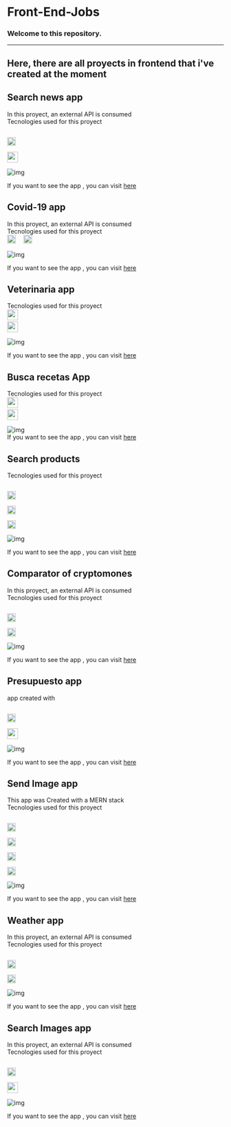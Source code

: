 # Front-End-Jobs

### Welcome to this repository.

---
Here, there are all proyects in frontend that i've created at the moment
---

## Search news app

In this proyect, an external API is consumed <br/>
Tecnologies used for this proyect

<code>
<img height="20" src="https://cdn.svgporn.com/logos/react.svg">
</code>
<code>
<img height="25" src="https://cdn.svgporn.com/logos/bootstrap.svg">
</code>

![img](https://firebasestorage.googleapis.com/v0/b/app-next-product.appspot.com/o/repo%2Fphoto_2020-10-28_15-30-35.jpg?alt=media&token=86c029bc-4692-4485-81b4-6a13f82be6df)

If you want to see the app , you can visit [here](https://objective-hopper-0efd24.netlify.app)


## Covid-19 app

In this proyect, an external API is consumed <br/>
Tecnologies used for this proyect
<code>
<img height="20" src="https://cdn.svgporn.com/logos/react.svg">
</code>
<code>
<img height="20" src="https://cdn.svgporn.com/logos/uikit.svg">
</code>


![img](https://firebasestorage.googleapis.com/v0/b/app-next-product.appspot.com/o/repo%2Fphoto_2020-10-28_15-30-45.jpg?alt=media&token=4059f2f8-914d-44ad-8b3a-340558a32188)

If you want to see the app , you can visit [here](https://brave-johnson-49539a.netlify.app)


## Veterinaria app

Tecnologies used for this proyect
<code>
<img height="25" src="https://cdn.svgporn.com/logos/react.svg">
</code>
<code>
<img height="25" src="https://cdn.svgporn.com/logos/bootstrap.svg">
</code>


![img](https://firebasestorage.googleapis.com/v0/b/app-next-product.appspot.com/o/repo%2Fphoto_2020-11-10_20-45-26.jpg?alt=media&token=9041ce24-de20-42f3-b06a-fc9ad5a167f0)

If you want to see the app , you can visit [here](https://practical-dubinsky-0dd62e.netlify.app)


## Busca recetas App

Tecnologies used for this proyect
<code>
<img height="25" src="https://cdn.svgporn.com/logos/react.svg">
</code>
<code>
<img height="25" src="https://cdn.svgporn.com/logos/bootstrap.svg">
</code>

![img](https://firebasestorage.googleapis.com/v0/b/app-next-product.appspot.com/o/repo%2Fimage_2020-11-04_09-47-54.png?alt=media&token=8468a7e1-284b-4a48-b6c5-00258f906ab7)
<br/>
If you want to see the app , you can visit [here](https://compassionate-jennings-548800.netlify.app)


## Search products

Tecnologies used for this proyect

<code>
<img height="20" src="https://cdn.svgporn.com/logos/nextjs.svg">
</code>

<code>
<img height="20" src="https://cdn.svgporn.com/logos/firebase.svg">
</code>

<code>
<img height="20" src="https://cdn.svgporn.com/logos/semantic-ui.svg">
</code>

![img](https://firebasestorage.googleapis.com/v0/b/app-next-product.appspot.com/o/repo%2Fphoto_2020-10-28_17-03-00.jpg?alt=media&token=94a58e6b-adbb-4b32-9095-504f6fef7295)


If you want to see the app , you can visit [here](https://competent-hypatia-f2ae9f.netlify.app)


## Comparator of cryptomones

In this proyect, an external API is consumed <br/>
Tecnologies used for this proyect

<code>
<img height="20" src="https://cdn.svgporn.com/logos/react.svg">
</code>


<code>
<img height="20" src="https://cdn.svgporn.com/logos/bulma.svg">
</code>


![img](https://firebasestorage.googleapis.com/v0/b/app-next-product.appspot.com/o/repo%2Fphoto_2020-10-28_15-31-01.jpg?alt=media&token=cb32b679-4366-4d9e-aba1-c148c0d23104)


If you want to see the app , you can visit [here](https://condescending-mccarthy-7b9d33.netlify.app)

## Presupuesto app
app created  with 


<code>
<img height="20" src="https://cdn.svgporn.com/logos/react.svg">
</code>
<code>
<img height="25" src="https://cdn.svgporn.com/logos/bootstrap.svg">
</code>



![img](https://firebasestorage.googleapis.com/v0/b/app-next-product.appspot.com/o/repo%2Fphoto_2020-10-28_15-30-56.jpg?alt=media&token=e8667685-7226-4359-a891-72b1c8c4220a)

If you want to see the app , you can visit [here](https://nervous-poitras-de6fe4.netlify.app)


## Send Image app

This app was Created with a MERN stack <br/>
Tecnologies used for this proyect



<code>
<img height="20" src="https://cdn.svgporn.com/logos/mongodb.svg">
</code>
<code>
<img height="20" src="https://cdn.svgporn.com/logos/express.svg">
</code>
<code>
<img height="20" src="https://cdn.svgporn.com/logos/nextjs.svg">
</code>
<code>
<img height="20" src="https://cdn.svgporn.com/logos/nodejs-icon.svg">
</code>

![img](https://firebasestorage.googleapis.com/v0/b/app-next-product.appspot.com/o/repo%2Fphoto_2020-10-28_15-30-30.jpg?alt=media&token=8a3886ce-acf0-4159-acee-df63374fcad7)

If you want to see the app , you can visit [here](https://dazzling-goodall-07cae1.netlify.app)


## Weather app


In this proyect, an external API is consumed <br/>
Tecnologies used for this proyect

<code>
<img height="20" src="https://cdn.svgporn.com/logos/react.svg">
</code>


<code>
<img height="20" src="https://cdn.svgporn.com/logos/bulma.svg">
</code>


![img](https://firebasestorage.googleapis.com/v0/b/app-next-product.appspot.com/o/repo%2Fphoto_2020-10-28_15-30-51.jpg?alt=media&token=977d2f07-4866-429a-a5e6-a12089040888)

If you want to see the app , you can visit [here](https://zen-euclid-730f2a.netlify.app)


## Search Images app

In this proyect, an external API is consumed <br/>
Tecnologies used for this proyect

<code>
<img height="20" src="https://cdn.svgporn.com/logos/react.svg">
</code>
<code>
<img height="25" src="https://cdn.svgporn.com/logos/bootstrap.svg">
</code>


![img](https://firebasestorage.googleapis.com/v0/b/app-next-product.appspot.com/o/repo%2Fphoto_2020-10-28_15-30-39.jpg?alt=media&token=48bb47d3-223f-44bd-81f6-a0c6c462f9ca)

If you want to see the app , you can visit [here](https://dreamy-tesla-14d3f4.netlify.app)



